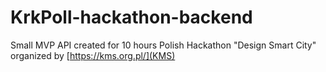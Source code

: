 # KrkPoll-hackathon-backend

Small MVP API created for 10 hours Polish Hackathon "Design Smart City" organized by [https://kms.org.pl/](KMS)
